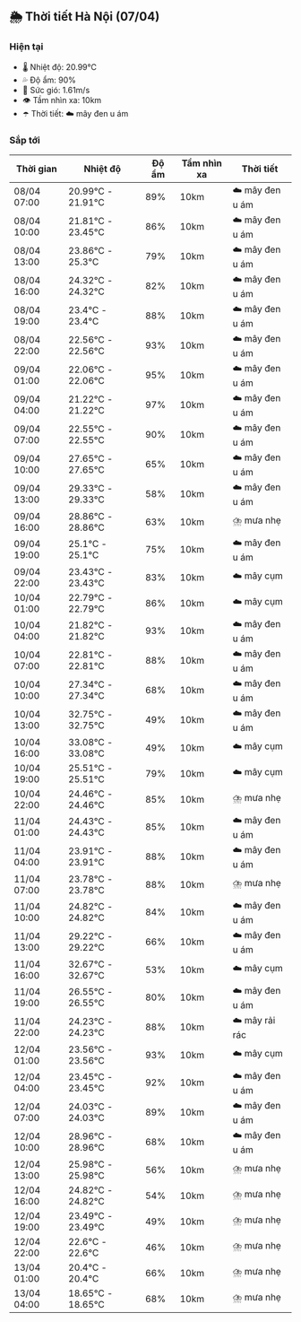 ## 🌦️ Thời tiết Hà Nội (07/04)

### Hiện tại

- 🌡️ Nhiệt độ: 20.99℃
- 💦 Độ ẩm: 90%
- 💨 Sức gió: 1.61m/s
- 👁️ Tầm nhìn xa: 10km
- ☂️ Thời tiết: ☁️ mây đen u ám

### Sắp tới

| Thời gian | Nhiệt độ | Độ ẩm | Tầm nhìn xa | Thời tiết |
| --- | --- | --- | --- | --- |
| 08/04 07:00 | 20.99℃ - 21.91℃ | 89% | 10km | ☁️ mây đen u ám |
| 08/04 10:00 | 21.81℃ - 23.45℃ | 86% | 10km | ☁️ mây đen u ám |
| 08/04 13:00 | 23.86℃ - 25.3℃ | 79% | 10km | ☁️ mây đen u ám |
| 08/04 16:00 | 24.32℃ - 24.32℃ | 82% | 10km | ☁️ mây đen u ám |
| 08/04 19:00 | 23.4℃ - 23.4℃ | 88% | 10km | ☁️ mây đen u ám |
| 08/04 22:00 | 22.56℃ - 22.56℃ | 93% | 10km | ☁️ mây đen u ám |
| 09/04 01:00 | 22.06℃ - 22.06℃ | 95% | 10km | ☁️ mây đen u ám |
| 09/04 04:00 | 21.22℃ - 21.22℃ | 97% | 10km | ☁️ mây đen u ám |
| 09/04 07:00 | 22.55℃ - 22.55℃ | 90% | 10km | ☁️ mây đen u ám |
| 09/04 10:00 | 27.65℃ - 27.65℃ | 65% | 10km | ☁️ mây đen u ám |
| 09/04 13:00 | 29.33℃ - 29.33℃ | 58% | 10km | ☁️ mây đen u ám |
| 09/04 16:00 | 28.86℃ - 28.86℃ | 63% | 10km | ⛈️ mưa nhẹ |
| 09/04 19:00 | 25.1℃ - 25.1℃ | 75% | 10km | ☁️ mây đen u ám |
| 09/04 22:00 | 23.43℃ - 23.43℃ | 83% | 10km | ☁️ mây cụm |
| 10/04 01:00 | 22.79℃ - 22.79℃ | 86% | 10km | ☁️ mây cụm |
| 10/04 04:00 | 21.82℃ - 21.82℃ | 93% | 10km | ☁️ mây đen u ám |
| 10/04 07:00 | 22.81℃ - 22.81℃ | 88% | 10km | ☁️ mây đen u ám |
| 10/04 10:00 | 27.34℃ - 27.34℃ | 68% | 10km | ☁️ mây đen u ám |
| 10/04 13:00 | 32.75℃ - 32.75℃ | 49% | 10km | ☁️ mây đen u ám |
| 10/04 16:00 | 33.08℃ - 33.08℃ | 49% | 10km | ☁️ mây cụm |
| 10/04 19:00 | 25.51℃ - 25.51℃ | 79% | 10km | ☁️ mây cụm |
| 10/04 22:00 | 24.46℃ - 24.46℃ | 85% | 10km | ⛈️ mưa nhẹ |
| 11/04 01:00 | 24.43℃ - 24.43℃ | 85% | 10km | ☁️ mây đen u ám |
| 11/04 04:00 | 23.91℃ - 23.91℃ | 88% | 10km | ☁️ mây đen u ám |
| 11/04 07:00 | 23.78℃ - 23.78℃ | 88% | 10km | ⛈️ mưa nhẹ |
| 11/04 10:00 | 24.82℃ - 24.82℃ | 84% | 10km | ☁️ mây đen u ám |
| 11/04 13:00 | 29.22℃ - 29.22℃ | 66% | 10km | ☁️ mây đen u ám |
| 11/04 16:00 | 32.67℃ - 32.67℃ | 53% | 10km | ☁️ mây cụm |
| 11/04 19:00 | 26.55℃ - 26.55℃ | 80% | 10km | ☁️ mây đen u ám |
| 11/04 22:00 | 24.23℃ - 24.23℃ | 88% | 10km | ☁️ mây rải rác |
| 12/04 01:00 | 23.56℃ - 23.56℃ | 93% | 10km | ☁️ mây cụm |
| 12/04 04:00 | 23.45℃ - 23.45℃ | 92% | 10km | ☁️ mây đen u ám |
| 12/04 07:00 | 24.03℃ - 24.03℃ | 89% | 10km | ☁️ mây đen u ám |
| 12/04 10:00 | 28.96℃ - 28.96℃ | 68% | 10km | ☁️ mây đen u ám |
| 12/04 13:00 | 25.98℃ - 25.98℃ | 56% | 10km | ⛈️ mưa nhẹ |
| 12/04 16:00 | 24.82℃ - 24.82℃ | 54% | 10km | ⛈️ mưa nhẹ |
| 12/04 19:00 | 23.49℃ - 23.49℃ | 49% | 10km | ⛈️ mưa nhẹ |
| 12/04 22:00 | 22.6℃ - 22.6℃ | 46% | 10km | ⛈️ mưa nhẹ |
| 13/04 01:00 | 20.4℃ - 20.4℃ | 66% | 10km | ⛈️ mưa nhẹ |
| 13/04 04:00 | 18.65℃ - 18.65℃ | 68% | 10km | ⛈️ mưa nhẹ |
